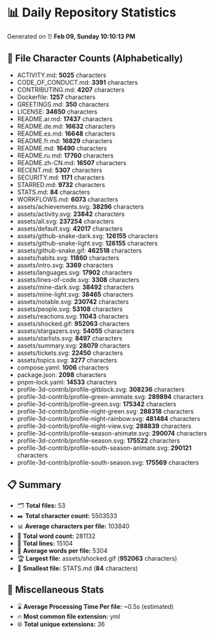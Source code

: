 # 📊 Daily Repository Statistics
Generated on ⏰ **Feb 09, Sunday 10:10:13 PM**

## 📂 File Character Counts (Alphabetically)
- ACTIVITY.md: **5025** characters
- CODE_OF_CONDUCT.md: **3391** characters
- CONTRIBUTING.md: **4207** characters
- Dockerfile: **1257** characters
- GREETINGS.md: **350** characters
- LICENSE: **34650** characters
- README.ar.md: **17437** characters
- README.de.md: **16632** characters
- README.es.md: **16648** characters
- README.fr.md: **16829** characters
- README.md: **16490** characters
- README.ru.md: **17760** characters
- README.zh-CN.md: **16507** characters
- RECENT.md: **5307** characters
- SECURITY.md: **1171** characters
- STARRED.md: **9732** characters
- STATS.md: **84** characters
- WORKFLOWS.md: **6073** characters
- assets/achievements.svg: **38296** characters
- assets/activity.svg: **23842** characters
- assets/all.svg: **237254** characters
- assets/default.svg: **42017** characters
- assets/github-snake-dark.svg: **126155** characters
- assets/github-snake-light.svg: **126155** characters
- assets/github-snake.gif: **462518** characters
- assets/habits.svg: **11860** characters
- assets/intro.svg: **3369** characters
- assets/languages.svg: **17902** characters
- assets/lines-of-code.svg: **3308** characters
- assets/mine-dark.svg: **38492** characters
- assets/mine-light.svg: **38465** characters
- assets/notable.svg: **230742** characters
- assets/people.svg: **53108** characters
- assets/reactions.svg: **11043** characters
- assets/shocked.gif: **952063** characters
- assets/stargazers.svg: **54055** characters
- assets/starlists.svg: **8497** characters
- assets/summary.svg: **28079** characters
- assets/tickets.svg: **22450** characters
- assets/topics.svg: **3277** characters
- compose.yaml: **1006** characters
- package.json: **2098** characters
- pnpm-lock.yaml: **14533** characters
- profile-3d-contrib/profile-gitblock.svg: **308236** characters
- profile-3d-contrib/profile-green-animate.svg: **289894** characters
- profile-3d-contrib/profile-green.svg: **175342** characters
- profile-3d-contrib/profile-night-green.svg: **288318** characters
- profile-3d-contrib/profile-night-rainbow.svg: **481484** characters
- profile-3d-contrib/profile-night-view.svg: **288839** characters
- profile-3d-contrib/profile-season-animate.svg: **290074** characters
- profile-3d-contrib/profile-season.svg: **175522** characters
- profile-3d-contrib/profile-south-season-animate.svg: **290121** characters
- profile-3d-contrib/profile-south-season.svg: **175569** characters

## 📋 Summary
- 🗂️ **Total files:** 53
- ✒️ **Total character count:** 5503533
- 📊 **Average characters per file:** 103840
- 📝 **Total word count:** 281132
- 🧾 **Total lines:** 15104
- 📐 **Average words per file:** 5304
- 🏆 **Largest file:** assets/shocked.gif (**952063** characters)
- 🥉 **Smallest file:** STATS.md (**84** characters)

## 🌟 Miscellaneous Stats
- ⌛ **Average Processing Time Per file:** ~0.5s (estimated)
- 🔥 **Most common file extension:** yml
- 🌐 **Total unique extensions:** 36
